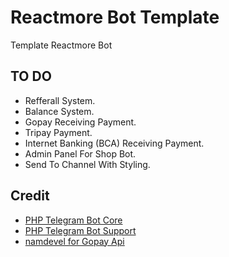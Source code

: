 # Reactmore Bot Template

Template Reactmore Bot

## TO DO

- Refferall System.
- Balance System.
- Gopay Receiving Payment.
- Tripay Payment.
- Internet Banking (BCA) Receiving Payment.
- Admin Panel For Shop Bot.
- Send To Channel With Styling.

## Credit

- [PHP Telegram Bot Core]
- [PHP Telegram Bot Support]
- [namdevel for Gopay Api] 

[PHP Telegram Bot Support]: https://t.me/PHP_Telegram_Bot_Support "@PHP_Telegram_Bot_Support"
[PHP Telegram Bot Core]: https://github.com/php-telegram-bot/core 
[namdevel for Gopay Api]: https://github.com/namdevel/gopay-api 
